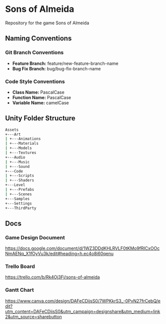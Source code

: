 # Sons of Almeida

Repository for the game Sons of Almeida


## Naming Conventions

### Git Branch Conventions

- **Feature Branch:** feature/new-feature-branch-name 
- **Bug Fix Branch:** bug/bug-fix-branch-name

### Code Style Conventions

- **Class Name:** PascalCase
- **Function Name:** PascalCase
- **Variable Name:** camelCase


## Unity Folder Structure

```bash
Assets
+---Art
| +---Animations
| +---Materials
| +---Models
| +---Textures
+---Audio
| +---Music
| +---Sound
+---Code
| +---Scripts
| +---Shaders
+---Level
| +---Prefabs
| +---Scenes
+---Samples
+---Settings    
+---ThirdParty
```


## Docs

### Game Design Document

https://docs.google.com/document/d/1WZ3DDdKHLRVLF0tKMo9fRICxOOcNmAENq_X1fOyVu3k/edit#heading=h.ec4o8i60qenu

### Trello Board

https://trello.com/b/Rk4Oj3Fj/sons-of-almeida

### Gantt Chart

https://www.canva.com/design/DAFeCDijsS0/7WPKkrS3_-0PvN27frCebQ/edit?utm_content=DAFeCDijsS0&utm_campaign=designshare&utm_medium=link2&utm_source=sharebutton
